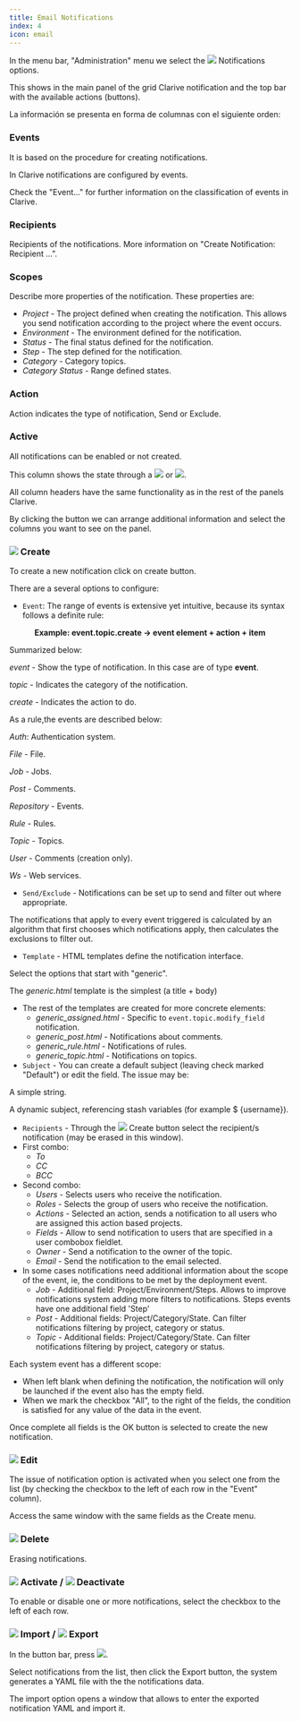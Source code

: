 ```yaml
---
title: Email Notifications
index: 4
icon: email
---
```


In the menu bar, "Administration" menu we select the
<img class = "bali-topic-editor-image" src = "/static/images/icons/email.png" /> Notifications options.

This shows in the main panel of the grid Clarive notification and the top bar with the available actions (buttons).

La información se presenta en forma de columnas con el siguiente orden:

### Events

It is based on the procedure for creating notifications.

In Clarive notifications are configured by events.

Check the "Event..." for further information on the classification of events in Clarive.


### Recipients

Recipients of the notifications. More information on "Create Notification: Recipient ...".

### Scopes

Describe more properties of the notification. These properties are:

- *Project* - The project defined when creating the notification. This allows you send notification according to the project where the event occurs.
- *Environment* - The environment defined for the notification.
- *Status* - The final status defined for the notification.
- *Step* - The step defined for the notification.
- *Category* - Category topics.
- *Category Status* - Range defined states.

### Action

Action indicates the type of notification, Send or Exclude.


### Active

All notifications can be enabled or not created.

This column shows the state through a <img  src = "/static/images/icons/start.svg" /> or <img src ="/static/images/icons/stop.svg "/>.

All column headers have the same functionality as in the rest of the panels Clarive.

By clicking the button we can arrange additional information and select the columns you want to see on the panel.

### <img src = "/static/images/icons/add.gif" /> Create

To create a new notification click on create button.

There are a several options to configure:

- `Event`: The range of events is extensive yet intuitive, because its syntax follows a definite rule:
<p style = "text-align: center; font-weight: bold"> Example: event.topic.create → event element + action + item </p>

Summarized below:

*event* - Show the type of notification. In this case are of type **event**.

*topic* - Indicates the category of the notification.

*create* - Indicates the action to do.

As a rule,the events are described below:

*Auth*: Authentication system.

*File* - File.

*Job* - Jobs.

*Post* - Comments.

*Repository* - Events.

*Rule* - Rules.

*Topic* - Topics.

*User* - Comments (creation only).

*Ws* - Web services.


- `Send/Exclude` - Notifications can be set up to send and filter out where appropriate.

The notifications that apply to every event triggered
is calculated by an algorithm that first chooses which notifications apply,
then calculates the exclusions to filter out.

- `Template` - HTML templates define the notification interface.

Select the options that start with "generic".

The *generic.html* template is the simplest (a title + body)

- The rest of the templates are created for more concrete elements:
    - *generic_assigned.html* - Specific to `event.topic.modify_field` notification.
    - *generic_post.html* - Notifications about comments.
    - *generic_rule.html* - Notifications of rules.
    - *generic_topic.html* - Notifications on topics.
- `Subject` - You can create a default subject (leaving check marked "Default") or edit the field. The issue may be:

A simple string.

A dynamic subject, referencing stash variables (for example $ {username}).

- `Recipients` - Through the <img src = "/static/images/icons/add.svg" /> Create button select the recipient/s notification (may be erased in this window).
- First combo:
   - *To*
   - *CC*
   - *BCC*
- Second combo:
  - *Users* - Selects users who receive the notification.
  - *Roles* - Selects the group of users who receive the notification.
  - *Actions* - Selected an action, sends a notification to all users who are assigned this action based projects.
  - *Fields* - Allow to send notification to users that are specified in a user combobox fieldlet.
  - *Owner* - Send a notification to the owner of the topic.
  - *Email* - Send the notification to the email selected.
- In some cases notifications need additional information about the scope of the event, ie, the conditions to be met by the deployment event.
    - *Job* - Additional field: Project/Environment/Steps. Allows to improve notifications system adding more filters to notifications. Steps events have one additional field 'Step'
    - *Post* - Additional fields: Project/Category/State. Can filter notifications filtering by project, category or status.
    - *Topic* - Additional fields: Project/Category/State. Can filter notifications filtering by project, category or status.


Each system event has a different scope:

- When left blank when defining the notification, the notification will only be launched if the event also has the empty field.
- When we mark the checkbox "All", to the right of the fields, the condition is satisfied for any value of the data in the event.


Once complete all fields is the OK button is selected to create the new notification.

### <img src = "/static/images/icons/edit.svg" /> Edit

The issue of notification option is activated when you select one from the list (by checking the checkbox to the left of each row in the "Event" column).

Access the same window with the same fields as the Create menu.


### <img src = "/static/images/icons/delete_.png" /> Delete

Erasing notifications.

### <img src = "/static/images/icons/start.png" /> Activate / <img src = "/static/images/icons/stop.png" /> Deactivate

To enable or disable one or more notifications, select the checkbox to the left of each row.

### <img src = "/static/images/icons/import.png" /> Import / <img src = "/static/images/icons/export.png" /> Export

In the button bar, press <img src = "/static/images/icons/wrench.svg" />.

Select notifications from the list, then click the Export button,
the system generates a YAML file with the the notifications data.

The import option opens a window that allows
to enter the exported notification YAML and import it.
